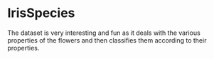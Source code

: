 # IrisSpecies
The dataset is very interesting and fun as it deals with the various properties of the flowers and then classifies them according to their properties.

